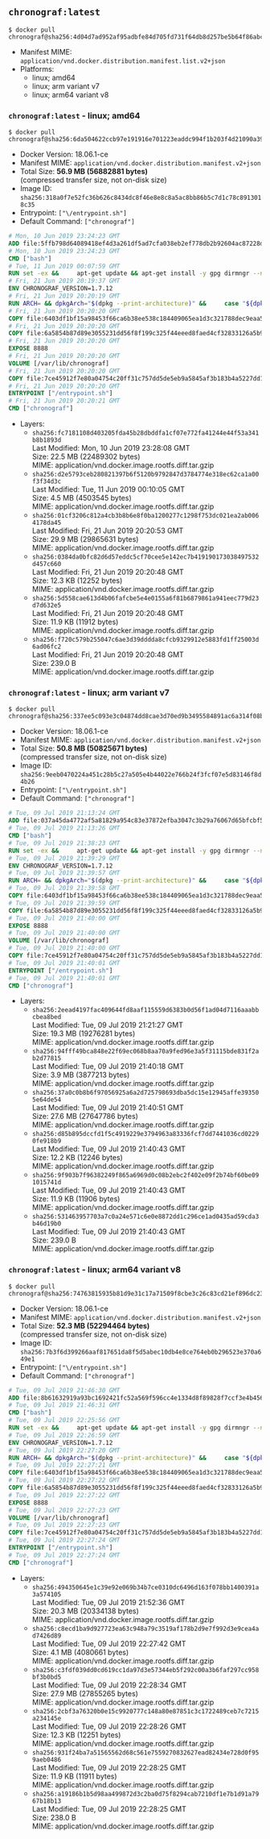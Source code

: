 ## `chronograf:latest`

```console
$ docker pull chronograf@sha256:4d04d7ad952af95adbfe84d705fd731f64db8d257be5b64f86abc8ab9bb76ed2
```

-	Manifest MIME: `application/vnd.docker.distribution.manifest.list.v2+json`
-	Platforms:
	-	linux; amd64
	-	linux; arm variant v7
	-	linux; arm64 variant v8

### `chronograf:latest` - linux; amd64

```console
$ docker pull chronograf@sha256:6da504622ccb97e191916e701223eaddc994f1b203f4d21090a39eee7dd1af47
```

-	Docker Version: 18.06.1-ce
-	Manifest MIME: `application/vnd.docker.distribution.manifest.v2+json`
-	Total Size: **56.9 MB (56882881 bytes)**  
	(compressed transfer size, not on-disk size)
-	Image ID: `sha256:318a0f7e52fc36b626c8434dc8f46e8e8c8a5ac8bb86b5c7d1c78c8913018c35`
-	Entrypoint: `["\/entrypoint.sh"]`
-	Default Command: `["chronograf"]`

```dockerfile
# Mon, 10 Jun 2019 23:24:23 GMT
ADD file:5ffb798d64089418ef4d3a261df5ad7cfa038eb2ef778db2b92604ac87228d99 in / 
# Mon, 10 Jun 2019 23:24:23 GMT
CMD ["bash"]
# Tue, 11 Jun 2019 00:07:59 GMT
RUN set -ex &&     apt-get update && apt-get install -y gpg dirmngr --no-install-recommends &&     rm -rf /var/lib/apt/lists/* &&     for key in         05CE15085FC09D18E99EFB22684A14CF2582E0C5 ;     do         gpg --keyserver ha.pool.sks-keyservers.net --recv-keys "$key" ||         gpg --keyserver pgp.mit.edu --recv-keys "$key" ||         gpg --keyserver keyserver.pgp.com --recv-keys "$key" ;     done
# Fri, 21 Jun 2019 20:19:37 GMT
ENV CHRONOGRAF_VERSION=1.7.12
# Fri, 21 Jun 2019 20:20:19 GMT
RUN ARCH= && dpkgArch="$(dpkg --print-architecture)" &&     case "${dpkgArch##*-}" in       amd64) ARCH='amd64';;       arm64) ARCH='arm64';;       armhf) ARCH='armhf';;       armel) ARCH='armel';;       *)     echo "Unsupported architecture: ${dpkgArch}"; exit 1;;     esac &&     set -x &&     apt-get update && apt-get install -y ca-certificates curl --no-install-recommends &&     rm -rf /var/lib/apt/lists/* &&     curl -SLO "https://dl.influxdata.com/chronograf/releases/chronograf_${CHRONOGRAF_VERSION}_${ARCH}.deb.asc" &&     curl -SLO "https://dl.influxdata.com/chronograf/releases/chronograf_${CHRONOGRAF_VERSION}_${ARCH}.deb" &&     gpg --batch --verify chronograf_${CHRONOGRAF_VERSION}_${ARCH}.deb.asc chronograf_${CHRONOGRAF_VERSION}_${ARCH}.deb &&     dpkg -i chronograf_${CHRONOGRAF_VERSION}_${ARCH}.deb &&     rm -f chronograf_${CHRONOGRAF_VERSION}_${ARCH}.deb* &&     apt-get purge -y --auto-remove $buildDeps
# Fri, 21 Jun 2019 20:20:20 GMT
COPY file:6403df1bf15a98453f66ca6b38ee538c184409065ea1d3c321788dec9eaa5c77 in /usr/share/chronograf/LICENSE 
# Fri, 21 Jun 2019 20:20:20 GMT
COPY file:6a5854b87d89e3055231dd56f8f199c325f44eeed8faed4cf32833126a5b9cd9 in /usr/share/chronograf/agpl-3.0.md 
# Fri, 21 Jun 2019 20:20:20 GMT
EXPOSE 8888
# Fri, 21 Jun 2019 20:20:20 GMT
VOLUME [/var/lib/chronograf]
# Fri, 21 Jun 2019 20:20:20 GMT
COPY file:7ce45912f7e80a04754c20ff31c757dd5de5eb9a5845af3b183b4a5227dd1c1e in /entrypoint.sh 
# Fri, 21 Jun 2019 20:20:20 GMT
ENTRYPOINT ["/entrypoint.sh"]
# Fri, 21 Jun 2019 20:20:21 GMT
CMD ["chronograf"]
```

-	Layers:
	-	`sha256:fc7181108d403205fda45b28dbddfa1cf07e772fa41244e44f53a341b8b1893d`  
		Last Modified: Mon, 10 Jun 2019 23:28:08 GMT  
		Size: 22.5 MB (22489302 bytes)  
		MIME: application/vnd.docker.image.rootfs.diff.tar.gzip
	-	`sha256:d2e5793ceb280821397b6f5120b9792847d3784774e318ec62ca1a00f3f34d3c`  
		Last Modified: Tue, 11 Jun 2019 00:10:05 GMT  
		Size: 4.5 MB (4503545 bytes)  
		MIME: application/vnd.docker.image.rootfs.diff.tar.gzip
	-	`sha256:01cf3206c812a4cb3b8b6e8f0ba1200277c1298f753dc021ea2ab0064178da45`  
		Last Modified: Fri, 21 Jun 2019 20:20:53 GMT  
		Size: 29.9 MB (29865631 bytes)  
		MIME: application/vnd.docker.image.rootfs.diff.tar.gzip
	-	`sha256:0384da0bfc82d6d57eddc5cf70cee5e142ec7b419190173038497532d457c660`  
		Last Modified: Fri, 21 Jun 2019 20:20:48 GMT  
		Size: 12.3 KB (12252 bytes)  
		MIME: application/vnd.docker.image.rootfs.diff.tar.gzip
	-	`sha256:5d558cae613d4b06fafcbe5e4e0155a6f81b6879861a941eec779d23d7d632e5`  
		Last Modified: Fri, 21 Jun 2019 20:20:48 GMT  
		Size: 11.9 KB (11912 bytes)  
		MIME: application/vnd.docker.image.rootfs.diff.tar.gzip
	-	`sha256:f720c579b255047c6ae3d39dddda8cfcb9329912e5883fd1ff25003d6ad06fc2`  
		Last Modified: Fri, 21 Jun 2019 20:20:48 GMT  
		Size: 239.0 B  
		MIME: application/vnd.docker.image.rootfs.diff.tar.gzip

### `chronograf:latest` - linux; arm variant v7

```console
$ docker pull chronograf@sha256:337ee5c093e3c04874dd8cae3d70ed9b3495584891ac6a314f08b915e1756baf
```

-	Docker Version: 18.06.1-ce
-	Manifest MIME: `application/vnd.docker.distribution.manifest.v2+json`
-	Total Size: **50.8 MB (50825671 bytes)**  
	(compressed transfer size, not on-disk size)
-	Image ID: `sha256:9eeb0470224a451c28b5c27a505e4b44022e766b24f3fcf07e5d83146f8d4b26`
-	Entrypoint: `["\/entrypoint.sh"]`
-	Default Command: `["chronograf"]`

```dockerfile
# Tue, 09 Jul 2019 21:13:24 GMT
ADD file:037a45da4772af5a81829a954c83e37872efba3047c3b29a76067d65bfcbf533 in / 
# Tue, 09 Jul 2019 21:13:26 GMT
CMD ["bash"]
# Tue, 09 Jul 2019 21:38:23 GMT
RUN set -ex &&     apt-get update && apt-get install -y gpg dirmngr --no-install-recommends &&     rm -rf /var/lib/apt/lists/* &&     for key in         05CE15085FC09D18E99EFB22684A14CF2582E0C5 ;     do         gpg --keyserver ha.pool.sks-keyservers.net --recv-keys "$key" ||         gpg --keyserver pgp.mit.edu --recv-keys "$key" ||         gpg --keyserver keyserver.pgp.com --recv-keys "$key" ;     done
# Tue, 09 Jul 2019 21:39:29 GMT
ENV CHRONOGRAF_VERSION=1.7.12
# Tue, 09 Jul 2019 21:39:57 GMT
RUN ARCH= && dpkgArch="$(dpkg --print-architecture)" &&     case "${dpkgArch##*-}" in       amd64) ARCH='amd64';;       arm64) ARCH='arm64';;       armhf) ARCH='armhf';;       armel) ARCH='armel';;       *)     echo "Unsupported architecture: ${dpkgArch}"; exit 1;;     esac &&     set -x &&     apt-get update && apt-get install -y ca-certificates curl --no-install-recommends &&     rm -rf /var/lib/apt/lists/* &&     curl -SLO "https://dl.influxdata.com/chronograf/releases/chronograf_${CHRONOGRAF_VERSION}_${ARCH}.deb.asc" &&     curl -SLO "https://dl.influxdata.com/chronograf/releases/chronograf_${CHRONOGRAF_VERSION}_${ARCH}.deb" &&     gpg --batch --verify chronograf_${CHRONOGRAF_VERSION}_${ARCH}.deb.asc chronograf_${CHRONOGRAF_VERSION}_${ARCH}.deb &&     dpkg -i chronograf_${CHRONOGRAF_VERSION}_${ARCH}.deb &&     rm -f chronograf_${CHRONOGRAF_VERSION}_${ARCH}.deb* &&     apt-get purge -y --auto-remove $buildDeps
# Tue, 09 Jul 2019 21:39:58 GMT
COPY file:6403df1bf15a98453f66ca6b38ee538c184409065ea1d3c321788dec9eaa5c77 in /usr/share/chronograf/LICENSE 
# Tue, 09 Jul 2019 21:39:59 GMT
COPY file:6a5854b87d89e3055231dd56f8f199c325f44eeed8faed4cf32833126a5b9cd9 in /usr/share/chronograf/agpl-3.0.md 
# Tue, 09 Jul 2019 21:40:00 GMT
EXPOSE 8888
# Tue, 09 Jul 2019 21:40:00 GMT
VOLUME [/var/lib/chronograf]
# Tue, 09 Jul 2019 21:40:00 GMT
COPY file:7ce45912f7e80a04754c20ff31c757dd5de5eb9a5845af3b183b4a5227dd1c1e in /entrypoint.sh 
# Tue, 09 Jul 2019 21:40:01 GMT
ENTRYPOINT ["/entrypoint.sh"]
# Tue, 09 Jul 2019 21:40:01 GMT
CMD ["chronograf"]
```

-	Layers:
	-	`sha256:2eead4197fac409644fd8aaf115559d6383b0d56f1ad04d7116aaabbcbea8bed`  
		Last Modified: Tue, 09 Jul 2019 21:21:27 GMT  
		Size: 19.3 MB (19276281 bytes)  
		MIME: application/vnd.docker.image.rootfs.diff.tar.gzip
	-	`sha256:94fff49bca848e22f69ec068b8aa70a9fed96e3a5f31115bde831f2ab2d77815`  
		Last Modified: Tue, 09 Jul 2019 21:40:18 GMT  
		Size: 3.9 MB (3877213 bytes)  
		MIME: application/vnd.docker.image.rootfs.diff.tar.gzip
	-	`sha256:37a0c0b8b6f97056925a6a2d725798693dba5dc15e12945affe393505e64de54`  
		Last Modified: Tue, 09 Jul 2019 21:40:51 GMT  
		Size: 27.6 MB (27647786 bytes)  
		MIME: application/vnd.docker.image.rootfs.diff.tar.gzip
	-	`sha256:d85b895dccfd1f5c4919229e3794963a83336fcf7dd7441036cd02290fe918b9`  
		Last Modified: Tue, 09 Jul 2019 21:40:43 GMT  
		Size: 12.2 KB (12246 bytes)  
		MIME: application/vnd.docker.image.rootfs.diff.tar.gzip
	-	`sha256:9f903b7f96382249f865a6969d0c08b2ebc2f402e09f2b74bf60be091015741d`  
		Last Modified: Tue, 09 Jul 2019 21:40:43 GMT  
		Size: 11.9 KB (11906 bytes)  
		MIME: application/vnd.docker.image.rootfs.diff.tar.gzip
	-	`sha256:531463957703a7c0a24e571c6e0e8872dd1c296ce1ad0435ad59cda3b46d19b0`  
		Last Modified: Tue, 09 Jul 2019 21:40:43 GMT  
		Size: 239.0 B  
		MIME: application/vnd.docker.image.rootfs.diff.tar.gzip

### `chronograf:latest` - linux; arm64 variant v8

```console
$ docker pull chronograf@sha256:74763815935b81d9e31c17a71509f8cbe3c26c83cd21ef896dc23c35a88c9631
```

-	Docker Version: 18.06.1-ce
-	Manifest MIME: `application/vnd.docker.distribution.manifest.v2+json`
-	Total Size: **52.3 MB (52294464 bytes)**  
	(compressed transfer size, not on-disk size)
-	Image ID: `sha256:7b3f6d399266aaf817651da8f5d5abec10db4e8ce764eb0b296523e370a649e1`
-	Entrypoint: `["\/entrypoint.sh"]`
-	Default Command: `["chronograf"]`

```dockerfile
# Tue, 09 Jul 2019 21:46:30 GMT
ADD file:8b61632919a93bc1692421fc52a569f596cc4e1334d8f89828f7ccf3e4b45665 in / 
# Tue, 09 Jul 2019 21:46:31 GMT
CMD ["bash"]
# Tue, 09 Jul 2019 22:25:56 GMT
RUN set -ex &&     apt-get update && apt-get install -y gpg dirmngr --no-install-recommends &&     rm -rf /var/lib/apt/lists/* &&     for key in         05CE15085FC09D18E99EFB22684A14CF2582E0C5 ;     do         gpg --keyserver ha.pool.sks-keyservers.net --recv-keys "$key" ||         gpg --keyserver pgp.mit.edu --recv-keys "$key" ||         gpg --keyserver keyserver.pgp.com --recv-keys "$key" ;     done
# Tue, 09 Jul 2019 22:26:59 GMT
ENV CHRONOGRAF_VERSION=1.7.12
# Tue, 09 Jul 2019 22:27:20 GMT
RUN ARCH= && dpkgArch="$(dpkg --print-architecture)" &&     case "${dpkgArch##*-}" in       amd64) ARCH='amd64';;       arm64) ARCH='arm64';;       armhf) ARCH='armhf';;       armel) ARCH='armel';;       *)     echo "Unsupported architecture: ${dpkgArch}"; exit 1;;     esac &&     set -x &&     apt-get update && apt-get install -y ca-certificates curl --no-install-recommends &&     rm -rf /var/lib/apt/lists/* &&     curl -SLO "https://dl.influxdata.com/chronograf/releases/chronograf_${CHRONOGRAF_VERSION}_${ARCH}.deb.asc" &&     curl -SLO "https://dl.influxdata.com/chronograf/releases/chronograf_${CHRONOGRAF_VERSION}_${ARCH}.deb" &&     gpg --batch --verify chronograf_${CHRONOGRAF_VERSION}_${ARCH}.deb.asc chronograf_${CHRONOGRAF_VERSION}_${ARCH}.deb &&     dpkg -i chronograf_${CHRONOGRAF_VERSION}_${ARCH}.deb &&     rm -f chronograf_${CHRONOGRAF_VERSION}_${ARCH}.deb* &&     apt-get purge -y --auto-remove $buildDeps
# Tue, 09 Jul 2019 22:27:21 GMT
COPY file:6403df1bf15a98453f66ca6b38ee538c184409065ea1d3c321788dec9eaa5c77 in /usr/share/chronograf/LICENSE 
# Tue, 09 Jul 2019 22:27:22 GMT
COPY file:6a5854b87d89e3055231dd56f8f199c325f44eeed8faed4cf32833126a5b9cd9 in /usr/share/chronograf/agpl-3.0.md 
# Tue, 09 Jul 2019 22:27:22 GMT
EXPOSE 8888
# Tue, 09 Jul 2019 22:27:23 GMT
VOLUME [/var/lib/chronograf]
# Tue, 09 Jul 2019 22:27:23 GMT
COPY file:7ce45912f7e80a04754c20ff31c757dd5de5eb9a5845af3b183b4a5227dd1c1e in /entrypoint.sh 
# Tue, 09 Jul 2019 22:27:24 GMT
ENTRYPOINT ["/entrypoint.sh"]
# Tue, 09 Jul 2019 22:27:24 GMT
CMD ["chronograf"]
```

-	Layers:
	-	`sha256:494350645e1c39e92e069b34b7ce0310dc6496d163f078bb1400391a3a574105`  
		Last Modified: Tue, 09 Jul 2019 21:52:36 GMT  
		Size: 20.3 MB (20334138 bytes)  
		MIME: application/vnd.docker.image.rootfs.diff.tar.gzip
	-	`sha256:c8ecd1ba9d927723ea63c948a79c3519af178b2d9e7f992d3e9cea4ad7426d89`  
		Last Modified: Tue, 09 Jul 2019 22:27:42 GMT  
		Size: 4.1 MB (4080661 bytes)  
		MIME: application/vnd.docker.image.rootfs.diff.tar.gzip
	-	`sha256:c3fdf039dd0cd619cc1da97d3e57344eb5f292c00a3b6faf297cc958bf3b0bd5`  
		Last Modified: Tue, 09 Jul 2019 22:28:34 GMT  
		Size: 27.9 MB (27855265 bytes)  
		MIME: application/vnd.docker.image.rootfs.diff.tar.gzip
	-	`sha256:2cbf3a76320b0e15c9920777c148a80e87851c3c1722489ceb7c7215a234145e`  
		Last Modified: Tue, 09 Jul 2019 22:28:26 GMT  
		Size: 12.3 KB (12251 bytes)  
		MIME: application/vnd.docker.image.rootfs.diff.tar.gzip
	-	`sha256:931f24ba7a51565562d68c561e7559270832627ead82434e728d0f959aeb0486`  
		Last Modified: Tue, 09 Jul 2019 22:28:25 GMT  
		Size: 11.9 KB (11911 bytes)  
		MIME: application/vnd.docker.image.rootfs.diff.tar.gzip
	-	`sha256:a19186b1b5d98aa499872d3c2ba0d75f8294cab7210df1e7b1d91a7967b18b13`  
		Last Modified: Tue, 09 Jul 2019 22:28:25 GMT  
		Size: 238.0 B  
		MIME: application/vnd.docker.image.rootfs.diff.tar.gzip
